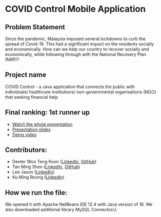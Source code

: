 # COVID Control Mobile Application
## Problem Statement
Since the pandemic, Malaysia imposed several lockdowns to curb the spread of Covid-19. This had a significant impact on the residents socially and economically. How can we help our country to recover socially and economically, while following through with the National Recovery Plan (NRP)?

## Project name
COVID Control - a Java application that connects the public with individuals/ healthcare institutions/ non-governmental organisations (NGO) that seeking financial help 

## Final ranking: 1st runner up
* [Watch the whole presentation](https://fb.watch/7D4_jH3g2j/)
* [Presentation slides](https://drive.google.com/file/d/1iOzMJa7NYANwuXr9IPyie9lD9VndvUwH/view?usp=sharing)
* [Demo video](https://www.youtube.com/watch?v=WJscC7L48B4&t=1s&ab_channel=hsl52HK)

## Contributors: 
* Dexter Woo Teng Koon ([LinkedIn](https://www.linkedin.com/in/dexterwootengkoon/), [GitHub](https://github.com/Dexter-WOO))
* Tan Ming Shen ([LinkedIn](https://www.linkedin.com/in/tan-ming-shen/), [GitHub](https://github.com/Mingshen120))
* Lee Jason ([LinkedIn](https://www.linkedin.com/in/lee-js/))
* Ku Ming Roong ([LinkedIn](https://www.linkedin.com/in/mrku/))

## How we run the file:
We opened it with Apache NetBeans IDE 12.4 with Java version of 16. We also downloaded additional library MySQL Connector/J.
